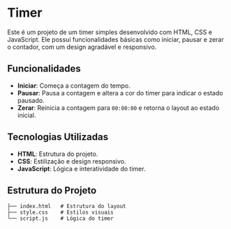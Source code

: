 # Timer

Este é um projeto de um timer simples desenvolvido com HTML, CSS e JavaScript. Ele possui funcionalidades básicas como iniciar, pausar e zerar o contador, com um design agradável e responsivo.

## Funcionalidades

- **Iniciar**: Começa a contagem do tempo.
- **Pausar**: Pausa a contagem e altera a cor do timer para indicar o estado pausado.
- **Zerar**: Reinicia a contagem para `00:00:00` e retorna o layout ao estado inicial.

## Tecnologias Utilizadas

- **HTML**: Estrutura do projeto.
- **CSS**: Estilização e design responsivo.
- **JavaScript**: Lógica e interatividade do timer.

## Estrutura do Projeto

```plaintext
├── index.html   # Estrutura do layout
├── style.css    # Estilos visuais
└── script.js    # Lógica do timer
